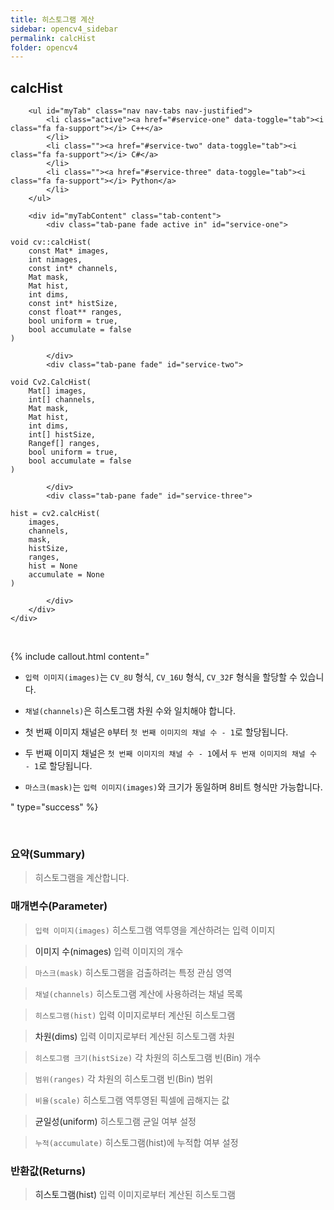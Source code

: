 ```yaml
---
title: 히스토그램 계산
sidebar: opencv4_sidebar
permalink: calcHist
folder: opencv4
---
```


<div class="row">
    <div class="col-lg-12">
        <h2 class="page-header">calcHist</h2>
    </div>
    <div class="col-lg-12">

        <ul id="myTab" class="nav nav-tabs nav-justified">
            <li class="active"><a href="#service-one" data-toggle="tab"><i class="fa fa-support"></i> C++</a>
            </li>
            <li class=""><a href="#service-two" data-toggle="tab"><i class="fa fa-support"></i> C#</a>
            </li>
            <li class=""><a href="#service-three" data-toggle="tab"><i class="fa fa-support"></i> Python</a>
            </li>
        </ul>

        <div id="myTabContent" class="tab-content">
            <div class="tab-pane fade active in" id="service-one">
<pre class="prettyprint"><code class="language-cpp">void cv::calcHist(
    const Mat* images,
    int nimages,
    const int* channels,
    Mat mask,
    Mat hist,
    int dims,
    const int* histSize,
    const float** ranges,
    bool uniform = true,
    bool accumulate = false
)</code></pre>
            </div>
            <div class="tab-pane fade" id="service-two">
<pre class="prettyprint"><code class="language-cs">void Cv2.CalcHist(
    Mat[] images,
    int[] channels,
    Mat mask,
    Mat hist,
    int dims,
    int[] histSize,
    Rangef[] ranges,
    bool uniform = true,
    bool accumulate = false
)</code></pre>
            </div>
            <div class="tab-pane fade" id="service-three">
<pre class="prettyprint"><code class="language-py">hist = cv2.calcHist(
    images,
    channels,
    mask,
    histSize,
    ranges,
    hist = None
    accumulate = None 
)</code></pre>
            </div>
        </div>
    </div>
</div>

<br>

{% include callout.html content="

- `입력 이미지(images)`는 `CV_8U` 형식, `CV_16U` 형식, `CV_32F` 형식을 할당할 수 있습니다.
  
- `채널(channels)`은 히스토그램 차원 수와 일치해야 합니다.
        
- 첫 번째 이미지 채널은 `0`부터 `첫 번째 이미지의 채널 수 - 1`로 할당됩니다.

- 두 번째 이미지 채널은 `첫 번째 이미지의 채널 수 - 1`에서 `두 번재 이미지의 채널 수 - 1`로 할당됩니다.
        
- `마스크(mask)`는 `입력 이미지(images)`와 크기가 동일하며 8비트 형식만 가능합니다.

" type="success" %}

<br>

### 요약(Summary)

> 히스토그램을 계산합니다.

### 매개변수(Parameter)

> `입력 이미지(images)` 히스토그램 역투영을 계산하려는 입력 이미지

> <a data-toggle="tooltip" data-original-title="{{site.data.glossary.only_C}}">이미지 수(nimages)</a> 입력 이미지의 개수 

> `마스크(mask)` 히스토그램을 검출하려는 특정 관심 영역

> `채널(channels)` 히스토그램 계산에 사용하려는 채널 목록

> `히스토그램(hist)` 입력 이미지로부터 계산된 히스토그램

> <a data-toggle="tooltip" data-original-title="{{site.data.glossary.only_C_CS}}">차원(dims)</a> 입력 이미지로부터 계산된 히스토그램 차원

> `히스토그램 크기(histSize)` 각 차원의 히스토그램 빈(Bin) 개수

> `범위(ranges)` 각 차원의 히스토그램 빈(Bin) 범위

> `비율(scale)` 히스토그램 역투영된 픽셀에 곱해지는 값

> <a data-toggle="tooltip" data-original-title="{{site.data.glossary.only_C_CS}}">균일성(uniform)</a> 히스토그램 균일 여부 설정

> `누적(accumulate)` 히스토그램(hist)에 누적합 여부 설정

### 반환값(Returns)

> <a data-toggle="tooltip" data-original-title="{{site.data.glossary.only_Python}}">히스토그램(hist)</a> 입력 이미지로부터 계산된 히스토그램
